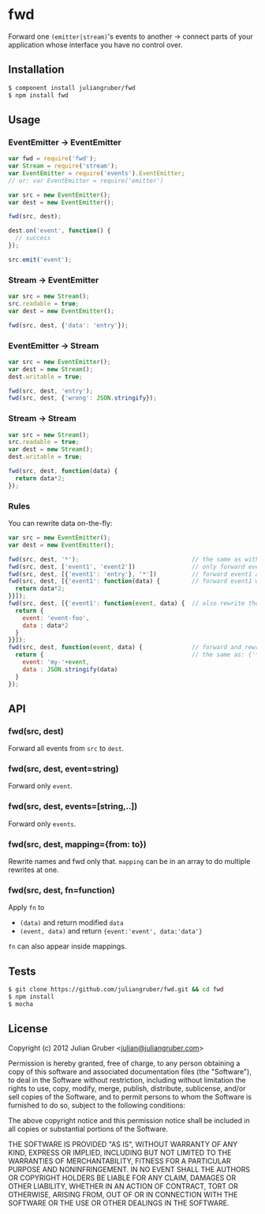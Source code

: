 
# fwd

Forward one `(emitter|stream)`'s events to another -> connect parts of your application whose interface you have no control over.

## Installation

```bash
$ component install juliangruber/fwd
$ npm install fwd
```
## Usage

### EventEmitter → EventEmitter

```javascript
var fwd = require('fwd');
var Stream = require('stream');
var EventEmitter = require('events').EventEmitter;
// or: var EventEmitter = require('emitter')

var src = new EventEmitter();
var dest = new EventEmitter();

fwd(src, dest);

dest.on('event', function() {
  // success
});

src.emit('event');
```

### Stream → EventEmitter

```javascript
var src = new Stream();
src.readable = true;
var dest = new EventEmitter();

fwd(src, dest, {'data': 'entry'});
```

### EventEmitter → Stream

```javascript
var src = new EventEmitter();
var dest = new Stream();
dest.writable = true;

fwd(src, dest, 'entry');
fwd(src, dest, {'wrong': JSON.stringify});
```

### Stream → Stream

```javascript
var src = new Stream();
src.readable = true;
var dest = new Stream();
dest.writable = true;

fwd(src, dest, function(data) {
  return data*2;
});
```

### Rules

You can rewrite data on-the-fly:

```javascript
var src = new EventEmitter();
var dest = new EventEmitter();

fwd(src, dest, '*');                                // the same as with no 3rd argument
fwd(src, dest, ['event1', 'event2'])                // only forward event1 and event2
fwd(src, dest, [{'event1': 'entry'}, '*'])          // forward event1 as entry and everything else
fwd(src, dest, [{'event1': function(data) {         // forward event1 with it's data doubled 
  return data*2;
}}]);
fwd(src, dest, [{'event1': function(event, data) {  // also rewrite the event name
  return {
    event: 'event-foo',
    data : data*2
  }
}}]);
fwd(src, dest, function(event, data) {              // forward and rewrite everything
  return {                                          // the same as: {'*': function(){ ... }}
    event: 'my-'+event,
    data : JSON.stringify(data)
  }
});
```

## API

### fwd(src, dest)

Forward all events from `src` to `dest`.

### fwd(src, dest, event=string)

Forward only `event`.

### fwd(src, dest, events=[string,..])

Forward only `events`.

### fwd(src, dest, mapping={from: to})

Rewrite names and fwd only that. `mapping` can be in an array to do multiple rewrites at one.

### fwd(src, dest, fn=function)

Apply `fn` to

* `(data)` and return modified `data`
* `(event, data)` and return `{event:'event', data:'data'}`

`fn` can also appear inside mappings.

## Tests

```bash
$ git clone https://github.com/juliangruber/fwd.git && cd fwd
$ npm install
$ mocha
```

## License

Copyright (c) 2012 Julian Gruber &lt;julian@juliangruber.com&gt;

Permission is hereby granted, free of charge, to any person obtaining a copy of this software and associated documentation files (the "Software"), to deal in the Software without restriction, including without limitation the rights to use, copy, modify, merge, publish, distribute, sublicense, and/or sell copies of the Software, and to permit persons to whom the Software is furnished to do so, subject to the following conditions:

The above copyright notice and this permission notice shall be included in all copies or substantial portions of the Software.

THE SOFTWARE IS PROVIDED "AS IS", WITHOUT WARRANTY OF ANY KIND, EXPRESS OR IMPLIED, INCLUDING BUT NOT LIMITED TO THE WARRANTIES OF MERCHANTABILITY, FITNESS FOR A PARTICULAR PURPOSE AND NONINFRINGEMENT. IN NO EVENT SHALL THE AUTHORS OR COPYRIGHT HOLDERS BE LIABLE FOR ANY CLAIM, DAMAGES OR OTHER LIABILITY, WHETHER IN AN ACTION OF CONTRACT, TORT OR OTHERWISE, ARISING FROM, OUT OF OR IN CONNECTION WITH THE SOFTWARE OR THE USE OR OTHER DEALINGS IN THE SOFTWARE.
